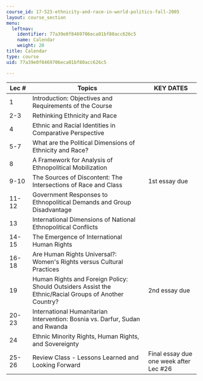 ```yaml
---
course_id: 17-523-ethnicity-and-race-in-world-politics-fall-2005
layout: course_section
menu:
  leftnav:
    identifier: 77a39e0f8469706eca01bf80acc626c5
    name: Calendar
    weight: 20
title: Calendar
type: course
uid: 77a39e0f8469706eca01bf80acc626c5

---
```


| Lec # | Topics | KEY DATES |
| --- | --- | --- |
| 1 | Introduction: Objectives and Requirements of the Course |  |
| 2-3 | Rethinking Ethnicity and Race |  |
| 4 | Ethnic and Racial Identities in Comparative Perspective |  |
| 5-7 | What are the Political Dimensions of Ethnicity and Race? |  |
| 8 | A Framework for Analysis of Ethnopolitical Mobilization |  |
| 9-10 | The Sources of Discontent: The Intersections of Race and Class | 1st essay due |
| 11-12 | Government Responses to Ethnopolitical Demands and Group Disadvantage |  |
| 13 | International Dimensions of National Ethnopolitical Conflicts |  |
| 14-15 | The Emergence of International Human Rights |  |
| 16-18 | Are Human Rights Universal?: Women's Rights versus Cultural Practices |  |
| 19 | Human Rights and Foreign Policy: Should Outsiders Assist the Ethnic/Racial Groups of Another Country? | 2nd essay due |
| 20-23 | International Humanitarian Intervention: Bosnia vs. Darfur, Sudan and Rwanda |  |
| 24 | Ethnic Minority Rights, Human Rights, and Sovereignty |  |
| 25-26 | Review Class - Lessons Learned and Looking Forward | Final essay due one week after Lec #26